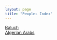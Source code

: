 ```yaml
---
layout: page
title: "Peoples Index"
---
```



[Baluch](/prayer/notes/baluch.html)  
[Algerian Arabs](/prayer/notes/algerian-arabs.html)

